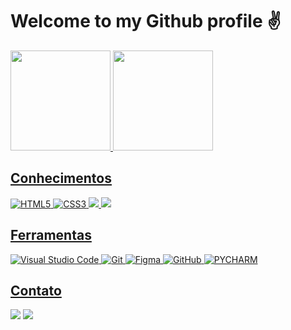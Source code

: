 <h1>Welcome to my Github profile ✌️</h1>

<div align="left">
   <a href="https://github.com/JSantosMoraes">
   <img height="160em" src="https://github-readme-stats.vercel.app/api?username=JSantosMoraes&show_icons=true&theme=midnight-purple&include_all_commits=true&count_private=true"/>
   <img height="160em" src="https://github-readme-stats.vercel.app/api/top-langs/?username=JSantosMoraes&layout=compact&langs_count=6&theme=midnight-purple"/>
</div>

<h2 align="left">Conhecimentos</h2>
<p align="left">
   <img src="https://img.shields.io/badge/HTML5-%23E34F26.svg?style=for-the-badge&logo=html5&logoColor=white" alt="HTML5">
   <img src="https://img.shields.io/badge/CSS3-%231572B6.svg?style=for-the-badge&logo=css3&logoColor=white" alt="CSS3">
   <img src="https://img.shields.io/badge/JavaScript-F7DF1E?style=for-the-badge&logo=javascript&logoColor=black" alt"JAVASCRIPT")>
   <img src="https://img.shields.io/badge/Python-14354C?style=for-the-badge&logo=python&logoColor=white" alt"PYTHON">
</p>

<h2 align="left">Ferramentas</h2>
<p align="left">
   <img src="https://img.shields.io/badge/Visual%20Studio%20Code-0078d7.svg?style=for-the-badge&logo=visual-studio-code&logoColor=white" alt="Visual Studio Code">
   <img src="https://img.shields.io/badge/Git-%23F05033?style=for-the-badge&logo=git&logoColor=white" alt="Git">
   <img src="https://img.shields.io/badge/Figma-F24E1E?style=for-the-badge&logo=figma&logoColor=white" alt="Figma">
   <img src="https://img.shields.io/badge/GitHub-%23121011?style=for-the-badge&logo=github&logoColor=white" alt="GitHub">
   <img src="https://img.shields.io/badge/PyCharm-000000.svg?&style=for-the-badge&logo=PyCharm&logoColor=white" alt="PYCHARM">
</p>

<h2 align="left">Contato</h2>
<div align="left"> 
  <a href="mailto:jonassdmm@gmail.com"><img src="https://img.shields.io/badge/-Gmail-D14836?style=for-the-badge&logo=gmail&logoColor=white" target="_blank"></a>
   <a href="https://instagram.com/_js.moraes_" target="_blank"><img src="https://img.shields.io/badge/-Instagram-%23E4405F?style=for-the-badge&logo=instagram&logoColor=white" target="_blank"></a>
</div>

###

